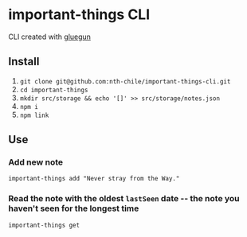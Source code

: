 # important-things CLI

CLI created with [gluegun](https://infinitered.github.io/gluegun/)

## Install

1. `git clone git@github.com:nth-chile/important-things-cli.git`
2. `cd important-things`
3. `mkdir src/storage && echo '[]' >> src/storage/notes.json`
4. `npm i`
5. `npm link`

## Use

### Add new note

`important-things add "Never stray from the Way."`
### Read the note with the oldest `lastSeen` date -- the note you haven't seen for the longest time

`important-things get`
